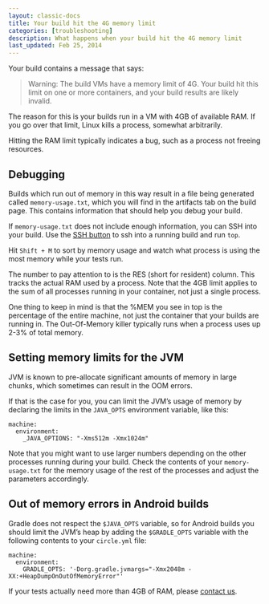 ```yaml
---
layout: classic-docs
title: Your build hit the 4G memory limit
categories: [troubleshooting]
description: What happens when your build hit the 4G memory limit
last_updated: Feb 25, 2014
---
```


Your build contains a message that says:

> Warning: The build VMs have a memory limit of 4G. Your build hit this
> limit on one or more containers, and your build results are likely
> invalid.

The reason for this is your builds run in a VM with 4GB of
available RAM. If you go over that limit, Linux kills a process,
somewhat arbitrarily.

Hitting the RAM limit typically indicates a bug, such as a process not
freeing resources.

## Debugging

Builds which run out of memory in this way result in a file being
generated called `memory-usage.txt`, which you will find in the artifacts
tab on the build page. This contains information that should help you
debug your build.

If `memory-usage.txt` does not include enough information, you can SSH
into your build. Use the [SSH button](/docs/ssh-build/)
to ssh into a running build and run `top`.

Hit `Shift + M` to sort by memory usage and watch what process is using
the most memory while your tests run.

The number to pay attention to is the RES (short for resident) column.
This tracks the actual RAM used by a process. Note that the 4GB limit
applies to the sum of all processes running in your container, not
just a single process.

One thing to keep in mind is that the %MEM you see in top is the
percentage of the entire machine, not just the container that your builds
are running in. The Out-Of-Memory killer typically runs when a process
uses up 2-3% of total memory.

## Setting memory limits for the JVM

JVM is known to pre-allocate significant amounts of memory in large
chunks, which sometimes can result in the OOM errors.

If that is the case for you, you can
limit the JVM’s usage of memory by declaring the limits in the
`JAVA_OPTS` environment variable, like this:

```
machine:
  environment:
    _JAVA_OPTIONS: "-Xms512m -Xmx1024m"
```

Note that you might want to use larger numbers depending on the other
processes running during your build. Check the contents of your
`memory-usage.txt` for the memory usage of the rest of the processes and
adjust the parameters accordingly.

## Out of memory errors in Android builds

Gradle does not respect the `$JAVA_OPTS` variable,
so for Android builds you should limit the JVM’s heap by adding the
`$GRADLE_OPTS` variable with the following contents to your
`circle.yml` file:

```
machine:
  environment:
    GRADLE_OPTS: '-Dorg.gradle.jvmargs="-Xmx2048m -XX:+HeapDumpOnOutOfMemoryError"'
```

If your tests actually need more than 4GB of RAM, please
[contact us](mailto:sayhi@circleci.com).
